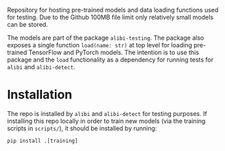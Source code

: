 Repository for hosting pre-trained models and data loading functions used for testing.
Due to the Github 100MB file limit only relatively small models can be stored.

The models are part of the package `alibi-testing`. The package also exposes a single function
`load(name: str)` at top level for loading pre-trained TensorFlow and PyTorch models.
The intention is to use this package and the `load` functionality as a dependency for running tests for `alibi`
and `alibi-detect`. 

# Installation

The repo is installed by `alibi` and `alibi-detect` for testing purposes. If installing this repo locally 
in order to train new models (via the training scripts in `scripts/`), it should be installed by running:

```
pip install .[training]
```
